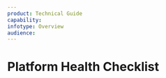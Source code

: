 ```yaml
---
product: Technical Guide
capability:
infotype: Overview
audience:
---
```


# Platform Health Checklist

